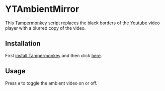 # YTAmbientMirror

This [Tampermonkey](https://tampermonkey.net/) script replaces the black borders of the [Youtube](https://www.youtube.com/) video player with a blurred copy of the video. 

## Installation

First [install Tampermonkey](https://tampermonkey.net/) and then click [here](https://github.com/DerEnderKeks/YTAmbientMirror/raw/master/ytambientmirror.user.js).

## Usage

Press `W` to toggle the ambient video on or off.